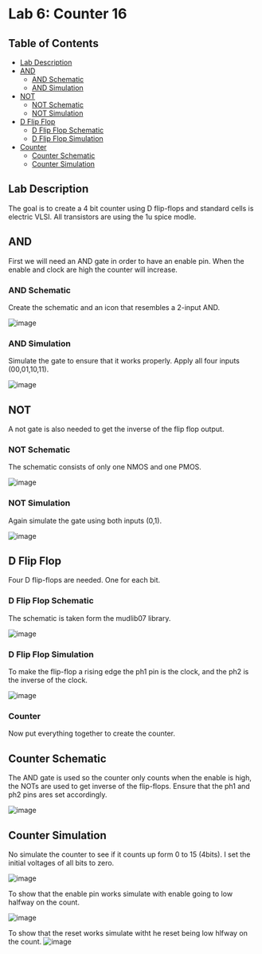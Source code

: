 # Lab 6: Counter 16

## Table of Contents
- [Lab Description](#lab-description)
- [AND](#and)
  - [AND Schematic](#and-schematic)
  - [AND Simulation](#and-simulation)
- [NOT](#not)
  - [NOT Schematic](#not-schematic)
  - [NOT Simulation](#not-simulation)
- [D Flip Flop](#d-flip-flop)
  - [D Flip Flop Schematic](#d-flip-flop-schematic)
  - [D Flip Flop Simulation](#d-flip-flop-simulation)
- [Counter](#counter)
  - [Counter Schematic](#counter-schematic)
  - [Counter Simulation](counter-simulation)


## Lab Description
The goal is to create a 4 bit counter using D flip-flops and standard cells is electric VLSI. All transistors are using the 1u spice modle.

## AND
First we will need an AND gate in order to have an enable pin. When the enable and clock are high the counter will increase.

### AND Schematic
Create the schematic and an icon that resembles a 2-input AND.

![image](https://github.com/KevinF-DU/ENCE_3501_VLSI_Class2023/blob/main/FinalProject_Counter_16/Images/and_sch.png)

### AND Simulation
Simulate the gate to ensure that it works properly. Apply all four inputs (00,01,10,11).

![image](https://github.com/KevinF-DU/ENCE_3501_VLSI_Class2023/blob/main/FinalProject_Counter_16/Images/and_sim.png)


## NOT
A not gate is also needed to get the inverse of the flip flop output.

### NOT Schematic
The schematic consists of only one NMOS and one PMOS.

![image](https://github.com/KevinF-DU/ENCE_3501_VLSI_Class2023/blob/main/FinalProject_Counter_16/Images/inv_sch.png)

### NOT Simulation
Again simulate the gate using both inputs (0,1).

![image](https://github.com/KevinF-DU/ENCE_3501_VLSI_Class2023/blob/main/FinalProject_Counter_16/Images/inv_sim.png)


## D Flip Flop
Four D flip-flops are needed. One for each bit.

### D Flip Flop Schematic
The schematic is taken form the mudlib07 library.

![image](https://github.com/KevinF-DU/ENCE_3501_VLSI_Class2023/blob/main/FinalProject_Counter_16/Images/ff_sch.png)

### D Flip Flop Simulation
To make the flip-flop a rising edge the ph1 pin is the clock, and the ph2 is the inverse of the clock.

![image](https://github.com/KevinF-DU/ENCE_3501_VLSI_Class2023/blob/main/FinalProject_Counter_16/Images/ff_sim.png)

### Counter
Now put everything together to create the counter.

## Counter Schematic
The AND gate is used so the counter only counts when the enable is high, the NOTs are used to get inverse of the flip-flops. Ensure that the ph1 and ph2 pins ares set accordingly.

![image](https://github.com/KevinF-DU/ENCE_3501_VLSI_Class2023/blob/main/FinalProject_Counter_16/Images/counter_sch.png)

## Counter Simulation
No simulate the counter to see if it counts up form 0 to 15 (4bits). I set the initial voltages of all bits to zero.

![image](https://github.com/KevinF-DU/ENCE_3501_VLSI_Class2023/blob/main/FinalProject_Counter_16/Images/counter_sim.png)

To show that the enable pin works simulate with enable going to low halfway on the count.

![image](https://github.com/KevinF-DU/ENCE_3501_VLSI_Class2023/blob/main/FinalProject_Counter_16/Images/enb_sim.png)

To show that the reset works simulate witht he reset being low hlfway on the count.
![image](https://github.com/KevinF-DU/ENCE_3501_VLSI_Class2023/blob/main/FinalProject_Counter_16/Images/reset_sim.png)


